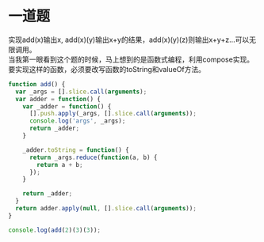 # 一道题
实现add(x)输出x, add(x)(y)输出x+y的结果，add(x)(y)(z)则输出x+y+z...可以无限调用。  
当我第一眼看到这个题的时候，马上想到的是函数式编程，利用compose实现。要实现这样的函数，必须要改写函数的toString和valueOf方法。
```js
function add() {
  var _args = [].slice.call(arguments);
  var adder = function() {
    var _adder = function() {
      [].push.apply(_args, [].slice.call(arguments));
      console.log('args', _args);
      return _adder;
    }

    _adder.toString = function() {
      return _args.reduce(function(a, b) {
        return a + b;
      });
    }

    return _adder;
  }
  return adder.apply(null, [].slice.call(arguments));
}

console.log(add(2)(3)(3));
```
